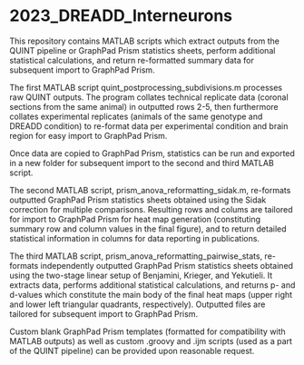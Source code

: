 # 2023_DREADD_Interneurons

This repository contains MATLAB scripts which extract outputs from the QUINT pipeline or GraphPad Prism statistics sheets, perform additional statistical calculations, and return re-formatted summary data for subsequent import to GraphPad Prism.

The first MATLAB script quint_postprocessing_subdivisions.m processes raw QUINT outputs. The program collates technical replicate data (coronal sections from the same animal) in outputted rows 2-5, then furthermore collates experimental replicates (animals of the same genotype and DREADD condition) to re-format data per experimental condition and brain region for easy import to GraphPad Prism.

Once data are copied to GraphPad Prism, statistics can be run and exported in a new folder for subsequent import to the second and third MATLAB script.

The second MATLAB script, prism_anova_reformatting_sidak.m, re-formats outputted GraphPad Prism statistics sheets obtained using the Sidak correction for multiple comparisons. Resulting rows and colums are tailored for import to GraphPad Prism for heat map generation (constituting summary row and column values in the final figure), and to return detailed statistical information in columns for data reporting in publications.

The third MATLAB script, prism_anova_reformatting_pairwise_stats, re-formats independently outputted GraphPad Prism statistics sheets obtained using the two-stage linear setup of Benjamini, Krieger, and Yekutieli. It extracts data, performs additional statistical calculations, and returns p- and d-values which constitute the main body of the final heat maps (upper right and lower left triangular quadrants, respectively). Outputted files are tailored for subsequent import to GraphPad Prism.

Custom blank GraphPad Prism templates (formatted for compatibility with MATLAB outputs) as well as custom .groovy and .ijm scripts (used as a part of the QUINT pipeline) can be provided upon reasonable request.
